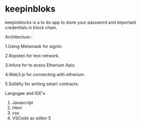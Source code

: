 # keepinbloks

keepinblocks is a to do app to store your password and important credentials in block chain.

Architecture:-

1.Using Metamask for signin.

2.Ropsten for test network.

3.Infura for to acess Etherium Apis.

4.Web3 js for connecting with etherium.

5.Solidity for writing smart contracts.


Langugae and IDE's

1. Javascript
2. Html
3. css
4. VSCode as editor
5

